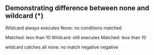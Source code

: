 ## Demonstrating difference between none and wildcard (*)

Wildcard always executes
None: no conditions matched

Matched: less than 10
Wildcard: still executes
Matched: less than 10

wildcard catches all
none: no match
negative
negative